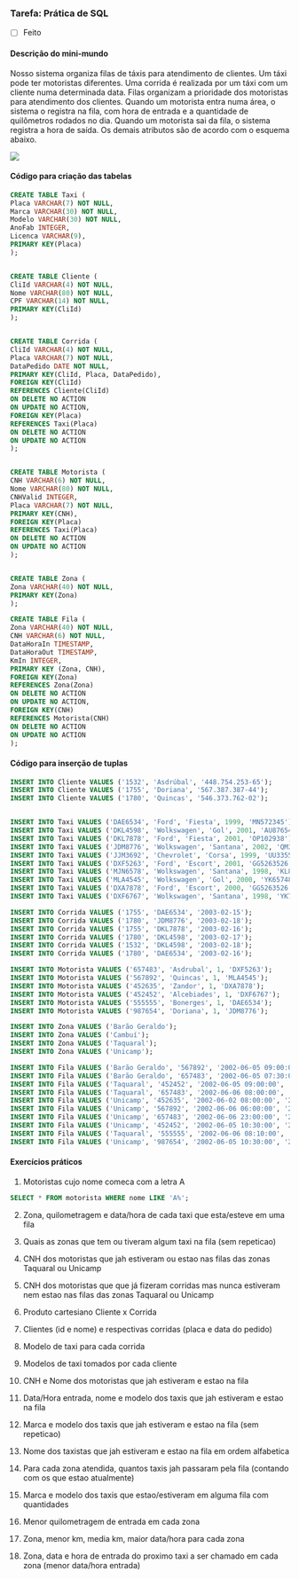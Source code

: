 ### Tarefa: Prática de SQL
  - [ ] Feito

#### Descrição do mini-mundo

Nosso sistema organiza filas de táxis para atendimento de clientes. Um táxi pode ter motoristas diferentes. Uma corrida é realizada por um táxi com um cliente numa determinada data. Filas organizam a prioridade dos motoristas para atendimento dos clientes. Quando um motorista entra numa área, o sistema o registra na fila, com hora de entrada e a quantidade de quilômetros rodados no dia. Quando um motorista sai da fila, o sistema registra a hora de saída. Os demais atributos são de acordo com o esquema abaixo.

![](índice.png)

#### Código para criação das tabelas

```sql
CREATE TABLE Taxi (
Placa VARCHAR(7) NOT NULL,
Marca VARCHAR(30) NOT NULL,
Modelo VARCHAR(30) NOT NULL,
AnoFab INTEGER,
Licenca VARCHAR(9),
PRIMARY KEY(Placa)
);


CREATE TABLE Cliente (
CliId VARCHAR(4) NOT NULL,
Nome VARCHAR(80) NOT NULL,
CPF VARCHAR(14) NOT NULL,
PRIMARY KEY(CliId)
);


CREATE TABLE Corrida (
CliId VARCHAR(4) NOT NULL,
Placa VARCHAR(7) NOT NULL,
DataPedido DATE NOT NULL,
PRIMARY KEY(CliId, Placa, DataPedido),
FOREIGN KEY(CliId)
REFERENCES Cliente(CliId)
ON DELETE NO ACTION
ON UPDATE NO ACTION,
FOREIGN KEY(Placa)
REFERENCES Taxi(Placa)
ON DELETE NO ACTION
ON UPDATE NO ACTION
);


CREATE TABLE Motorista (
CNH VARCHAR(6) NOT NULL,
Nome VARCHAR(80) NOT NULL,
CNHValid INTEGER,
Placa VARCHAR(7) NOT NULL,
PRIMARY KEY(CNH),
FOREIGN KEY(Placa)
REFERENCES Taxi(Placa)
ON DELETE NO ACTION
ON UPDATE NO ACTION
);


CREATE TABLE Zona (
Zona VARCHAR(40) NOT NULL,
PRIMARY KEY(Zona)
);

CREATE TABLE Fila (
Zona VARCHAR(40) NOT NULL,
CNH VARCHAR(6) NOT NULL,
DataHoraIn TIMESTAMP,
DataHoraOut TIMESTAMP,
KmIn INTEGER,
PRIMARY KEY (Zona, CNH),
FOREIGN KEY(Zona)
REFERENCES Zona(Zona)
ON DELETE NO ACTION
ON UPDATE NO ACTION,
FOREIGN KEY(CNH)
REFERENCES Motorista(CNH)
ON DELETE NO ACTION
ON UPDATE NO ACTION
);
```

#### Código para inserção de tuplas

```sql
INSERT INTO Cliente VALUES ('1532', 'Asdrúbal', '448.754.253-65');
INSERT INTO Cliente VALUES ('1755', 'Doriana', '567.387.387-44');
INSERT INTO Cliente VALUES ('1780', 'Quincas', '546.373.762-02');


INSERT INTO Taxi VALUES ('DAE6534', 'Ford', 'Fiesta', 1999, 'MN572345');
INSERT INTO Taxi VALUES ('DKL4598', 'Wolkswagen', 'Gol', 2001, 'AU876543');
INSERT INTO Taxi VALUES ('DKL7878', 'Ford', 'Fiesta', 2001, 'OP102938');
INSERT INTO Taxi VALUES ('JDM8776', 'Wolkswagen', 'Santana', 2002, 'QM365923');
INSERT INTO Taxi VALUES ('JJM3692', 'Chevrolet', 'Corsa', 1999, 'UU335577');
INSERT INTO Taxi VALUES ('DXF5263', 'Ford', 'Escort', 2001, 'GG5263526');
INSERT INTO Taxi VALUES ('MJN6578', 'Wolkswagen', 'Santana', 1998, 'KL856326');
INSERT INTO Taxi VALUES ('MLA4545', 'Wolkswagen', 'Gol', 2000, 'YK6574837');
INSERT INTO Taxi VALUES ('DXA7878', 'Ford', 'Escort', 2000, 'GG5263526');
INSERT INTO Taxi VALUES ('DXF6767', 'Wolkswagen', 'Santana', 1998, 'YK7890081');

INSERT INTO Corrida VALUES ('1755', 'DAE6534', '2003-02-15');
INSERT INTO Corrida VALUES ('1780', 'JDM8776', '2003-02-18');
INSERT INTO Corrida VALUES ('1755', 'DKL7878', '2003-02-16');
INSERT INTO Corrida VALUES ('1780', 'DKL4598', '2003-02-17');
INSERT INTO Corrida VALUES ('1532', 'DKL4598', '2003-02-18');
INSERT INTO Corrida VALUES ('1780', 'DAE6534', '2003-02-16');

INSERT INTO Motorista VALUES ('657483', 'Asdrubal', 1, 'DXF5263');
INSERT INTO Motorista VALUES ('567892', 'Quincas', 1, 'MLA4545');
INSERT INTO Motorista VALUES ('452635', 'Zandor', 1, 'DXA7878');
INSERT INTO Motorista VALUES ('452452', 'Alcebiades', 1, 'DXF6767');
INSERT INTO Motorista VALUES ('555555', 'Bonerges', 1, 'DAE6534');
INSERT INTO Motorista VALUES ('987654', 'Doriana', 1, 'JDM8776');

INSERT INTO Zona VALUES ('Barão Geraldo');
INSERT INTO Zona VALUES ('Cambuí');
INSERT INTO Zona VALUES ('Taquaral');
INSERT INTO Zona VALUES ('Unicamp');

INSERT INTO Fila VALUES ('Barão Geraldo', '567892', '2002-06-05 09:00:00', '2002-06-05 09:30:00', 4630);
INSERT INTO Fila VALUES ('Barão Geraldo', '657483', '2002-06-05 07:30:00', '2002-06-05 07:45:00', 1567);
INSERT INTO Fila VALUES ('Taquaral', '452452', '2002-06-05 09:00:00', '2002-06-05 09:50:00', 5000);
INSERT INTO Fila VALUES ('Taquaral', '657483', '2002-06-06 08:00:00', '2002-06-06 08:07:00', 7900);
INSERT INTO Fila VALUES ('Unicamp', '452635', '2002-06-02 08:00:00', '2002-06-02 08:00:00', 4800);
INSERT INTO Fila VALUES ('Unicamp', '567892', '2002-06-06 06:00:00', '2002-06-06 06:00:00', 5263);
INSERT INTO Fila VALUES ('Unicamp', '657483', '2002-06-06 23:00:00', '2002-06-06 23:00:00', 4541);
INSERT INTO Fila VALUES ('Unicamp', '452452', '2002-06-05 10:30:00', '2002-06-05 10:30:00', 7800);
INSERT INTO Fila VALUES ('Taquaral', '555555', '2002-06-06 08:10:00', '2002-06-06 08:10:00', 7910);
INSERT INTO Fila VALUES ('Unicamp', '987654', '2002-06-05 10:30:00', '2002-06-05 10:35:00', 7850);
```

#### Exercícios práticos
1. Motoristas cujo nome comeca com a letra A
```sql
SELECT * FROM motorista WHERE nome LIKE 'A%';
```
2. Zona, quilometragem e data/hora de cada taxi que esta/esteve em uma fila

3. Quais as zonas que tem ou tiveram algum taxi na fila (sem repeticao)

4. CNH dos motoristas que jah estiveram ou estao nas filas das zonas Taquaral ou Unicamp

5. CNH dos motoristas que que já fizeram corridas mas nunca estiveram nem estao nas filas das zonas Taquaral ou Unicamp

6. Produto cartesiano Cliente x Corrida

7. Clientes (id e nome) e respectivas corridas (placa e data do pedido)

8. Modelo de taxi para cada corrida

9. Modelos de taxi tomados por cada cliente

10. CNH e Nome dos motoristas que jah estiveram e estao na fila

11. Data/Hora entrada, nome e modelo dos taxis que jah estiveram e estao na fila

12. Marca e modelo dos taxis que jah estiveram e estao na fila (sem repeticao)

13. Nome dos taxistas que jah estiveram e estao na fila em ordem alfabetica

14. Para cada zona atendida, quantos taxis jah passaram pela fila (contando com os que estao atualmente)

15. Marca e modelo dos taxis que estao/estiveram em alguma fila com quantidades

16. Menor quilometragem de entrada em cada zona

17. Zona, menor km, media km, maior data/hora para cada zona

18. Zona, data e hora de entrada do proximo taxi a ser chamado em cada zona (menor data/hora entrada)
